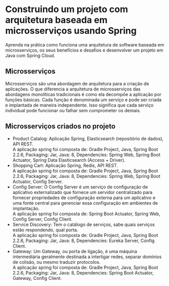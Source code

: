 # Construindo um projeto com arquitetura baseada em microsserviços usando Spring
Aprenda na prática como funciona uma arquitetura de software baseada em microsserviços, os seus benefícios e desafios e desenvolver um projeto em Java com Spring Cloud. 

## Microsserviços 
Microsserviços são uma abordagem de arquitetura para a criação de aplicações. O que diferencia a arquitetura de microsserviços das abordagens monolíticas tradicionais é como ela decompõe a aplicação por funções básicas. Cada função é denominada um serviço e pode ser criada e implantada de maneira independente. Isso significa que cada serviço individual pode funcionar ou falhar sem comprometer os demais.

## Microsserviços criados no projeto
- Product Catalog: Aplicação Spring, Elasticsearch (repositório de dados), API REST. <br> A aplicação spring foi composta de: Gradle Project, Java, Spring Boot 2.2.6, Packaging: Jar, Java: 8, Dependencies: Spring Web, Spring Boot Actuator, Spring Data Elasticsearch (Access + Driver).
- Shopping Cart: Aplicação Spring, Redis, API REST. <br> A aplicação spring foi composta de: Gradle Project, Java, Spring Boot 2.2.6, Packaging: Jar, Java: 8, Dependencies: Spring Web, Spring Boot Actuator, Config Server.
- Config Server: O Config Server é um serviço de configuração de aplicativo externalizado que fornece um servidor centralizado para fornecer propriedades de configuração externa para um aplicativo e uma fonte central para gerenciar essa configuração em ambientes de implantação. <br> A aplicação spring foi composta de: Spring Boot Actuator, Spring Web, Config Server, Config Client.
- Service Discovery: Tem o catálogo de serviços, sabe quais serviços estão respondendo, qual porta. <br> A aplicação spring foi composta de: Gradle Project, Java, Spring Boot 2.2.6, Packaging: Jar, Java: 8, Dependencies: Eureka Server, Config Client.
- Gateway: Um Gateway, ou porta de ligação, é uma máquina intermediária geralmente destinada a interligar redes, separar domínios de colisão, ou mesmo traduzir protocolos. <br> A aplicação spring foi composta de: Gradle Project, Java, Spring Boot 2.2.6, Packaging: Jar, Java: 8, Dependencies: Spring Boot Actuator, Gateway, Config Client. 

